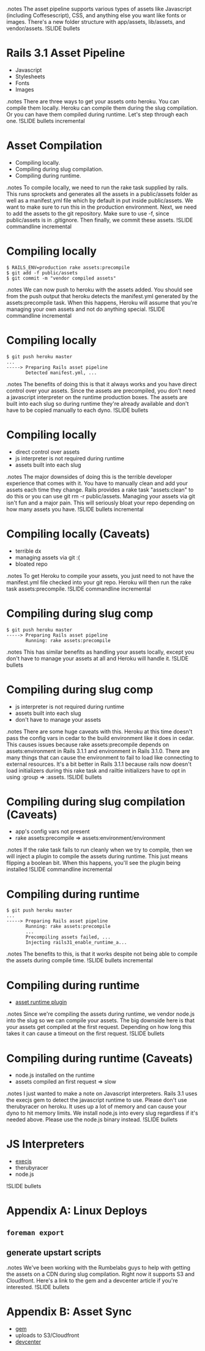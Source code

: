 .notes The asset pipeline supports various types of assets like Javascript (including Coffesescript), CSS, and anything else you want like fonts or images. There's a new folder structure with app/assets, lib/assets, and vendor/assets.
!SLIDE bullets
# Rails 3.1 Asset Pipeline #

* Javascript
* Stylesheets
* Fonts
* Images

.notes There are three ways to get your assets onto heroku. You can compile them locally. Heroku can compile them during the slug compilation. Or you can have them compiled during runtime. Let's step through each one.
!SLIDE bullets incremental
# Asset Compilation #

* Compiling locally.
* Compiling during slug compilation.
* Compiling during runtime.

.notes To compile locally, we need to run the rake task supplied by rails. This runs sprockets and generates all the assets in a public/assets folder as well as a manifest.yml file which by default in put inside public/assets. We want to make sure to run this in the production environment. Next, we need to add the assets to the git repository. Make sure to use -f, since public/assets is in .gitignore. Then finally, we commit these assets.
!SLIDE commandline incremental
# Compiling locally #

    $ RAILS_ENV=production rake assets:precompile
    $ git add -f public/assets
    $ git commit -m "vendor compiled assets"
    
.notes We can now push to heroku with the assets added. You should see from the push output that heroku detects the manifest.yml generated by the assets:precompile task. When this happens, Heroku will assume that you're managing your own assets and not do anything special.
!SLIDE commandline incremental
# Compiling locally #

    $ git push heroku master
    ...
    -----> Preparing Rails asset pipeline
           Detected manifest.yml, ...

.notes The benefits of doing this is that it always works and you have direct control over your assets. Since the assets are precompiled, you don't need a javascript interpreter on the runtime production boxes. The assets are built into each slug so during runtime they're already available and don't have to be copied manually to each dyno.
!SLIDE bullets
# Compiling locally #

* direct control over assets
* js interpreter is not required during runtime
* assets built into each slug

.notes The major downsides of doing this is the terrible developer experience that comes with it. You have to manually clean and add your assets each time they change. Rails provides a rake task "assets:clean" to do this or you can use git rm -r public/assets. Managing your assets via git isn't fun and a major pain. This will seriously bloat your repo depending on how many assets you have.
!SLIDE bullets incremental
# Compiling locally (Caveats) #

* terrible dx
* managing assets via git :(
* bloated repo

.notes To get Heroku to compile your assets, you just need to not have the manifest.yml file checked into your git repo. Heroku will then run the rake task assets:precompile.
!SLIDE commandline incremental
# Compiling during slug comp #

    $ git push heroku master
    -----> Preparing Rails asset pipeline
           Running: rake assets:precompile

.notes This has similar benefits as handling your assets locally, except you don't have to manage your assets at all and Heroku will handle it.
!SLIDE bullets
# Compiling during slug comp #

* js interpreter is not required during runtime
* assets built into each slug
* don't have to manage your assets

.notes There are some huge caveats with this. Heroku at this time doesn't pass the config vars in cedar to the build environment like it does in cedar. This causes issues because rake assets:precompile depends on assets:environment in Rails 3.1.1 and environment in Rails 3.1.0. There are many things that can cause the environment to fail to load like connecting to external resources. It's a bit better in Rails 3.1.1 because rails now doesn't load initializers during this rake task and railtie initializers have to opt in using :group => :assets.
!SLIDE bullets
# Compiling during slug compilation (Caveats) #

* app's config vars not present
* rake assets:precompile => assets:environment/environment

.notes If the rake task fails to run cleanly when we try to compile, then we will inject a plugin to compile the assets during runtime. This just means flipping a boolean bit. When this happens, you'll see the plugin being installed
!SLIDE commandline incremental
# Compiling during runtime #

    $ git push heroku master
    ...
    -----> Preparing Rails asset pipeline
           Running: rake assets:precompile
           ...
           Precompiling assets failed, ...
           Injecting rails31_enable_runtime_a...

.notes The benefits to this, is that it works despite not being able to compile the assets during compile time.
!SLIDE bullets incremental
# Compiling during runtime #

* [asset runtime plugin](https://github.com/hone/rails31_enable_runtime_asset_compilation)

.notes Since we're compiling the assets during runtime, we vendor node.js into the slug so we can compile your assets. The big downside here is that your assets get compiled at the first request. Depending on how long this takes it can cause a timeout on the first request.
!SLIDE bullets
# Compiling during runtime (Caveats) #

* node.js installed on the runtime
* assets compiled an first request => slow

.notes I just wanted to make a note on Javascript interpreters. Rails 3.1 uses the execjs gem to detect the javascript runtime to use. Please don't use therubyracer on heroku. It uses up a lot of memory and can cause your dyno to hit memory limits. We install node.js into every slug regardless if it's needed above. Please use the node.js binary instead.
!SLIDE bullets
# JS Interpreters #

* [execjs](https://github.com/sstephenson/execjs)
* therubyracer
* node.js

!SLIDE bullets
# Appendix A: Linux Deploys #

## `foreman export`
## generate upstart scripts

.notes We've been working with the Rumbelabs guys to help with getting the assets on a CDN during slug compilation. Right now it supports S3 and Cloudfront. Here's a link to the gem and a devcenter article if you're interested.
!SLIDE bullets
# Appendix B: Asset Sync #

* [gem](https://github.com/rumblelabs/asset_sync)
* uploads to S3/Cloudfront
* [devcenter](http://devcenter.heroku.com/articles/cdn-asset-host-rails31)

